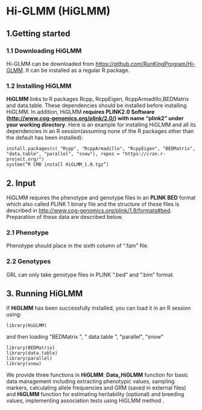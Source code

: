 # Hi-GLMM (HiGLMM)

## 1.Getting started

### 1.1	Downloading HiGLMM

Hi-GLMM can be downloaded from https://github.com/RunKingProgram/Hi-GLMM. It can be installed as a regular R package.

### 1.2	Installing HiGLMM

**HiGLMM** links to R packages Rcpp, RcppEigen, RcppArmadillo,BEDMatrix and data.table. These dependencies should be installed before installing HiGLMM. In addition, HiGLMM **requires PLINK2.0 Software (http://www.cog-genomics.org/plink/2.0/) with name “plink2” under your working directory**. Here is an example for installing HiGLMM and all its dependencies in an R session(assuming none of the R packages other than the default has been installed):
```
install.packages(c( "Rcpp", "RcppArmadillo", "RcppEigen", "BEDMatrix", "data.table", "parallel", "snow"), repos = "https://cran.r-project.org/")
system(“R CMD install HiGLMM_1.0.tgz”)
```

## 2. Input

HiGLMM requires the phenotype and genotype files in an **PLINK BED** format which also called PLINK 1 binary file and the structure of these files is described in http://www.cog-genomics.org/plink/1.9/formats#bed. Preparation of these data are described below.

### 2.1 Phenotype

Phenotype should place in the sixth column of “.fam” file. 

### 2.2 Genotypes

GRL can only take genotype files in PLINK “.bed” and “.bim” format.

## 3. Running HiGLMM
If **HiGLMM** has been successfully installed, you can load it in an R session using:<br>
```
library(HiGLMM)
```
and then loading "BEDMatrix ", " data.table ", "parallel", "snow" <br>
```
library(BEDMatrix)
library(data.table)
library(parallel)
library(snow)
```
We provide three functions in **HiGLMM**: **Data_HiGLMM** function for basic data management including extracting phenotypic values, sampling markers, calculating allele frequencies and GRM (saved in external files) and **HiGLMM** function for estimating heritability (optional) and breeding values, implementing association tests using HiGLMM method .


